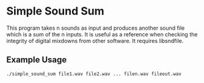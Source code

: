 # Simple Sound Sum

This program takes n sounds as input and produces another sound file
which is a sum of the n inputs.  It is useful as a reference when checking
the integrity of digital mixdowns from other software.  It requires libsndfile.

## Example Usage

`./simple_sound_sum file1.wav file2.wav ... filen.wav fileout.wav`


